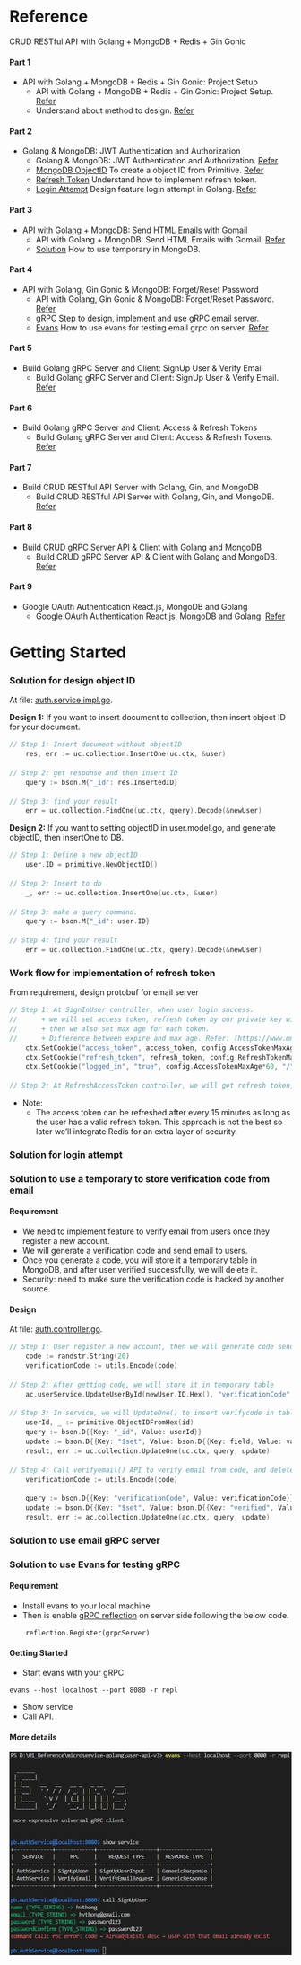 # Reference
CRUD RESTful API with Golang + MongoDB + Redis + Gin Gonic
#### Part 1
* API with Golang + MongoDB + Redis + Gin Gonic: Project Setup
    - API with Golang + MongoDB + Redis + Gin Gonic: Project Setup. [Refer](https://codevoweb.com/api-golang-mongodb-gin-gonic-project-setup)
	- Understand about method to design. [Refer](https://blog.logrocket.com/building-microservices-go-gin/)

#### Part 2
* Golang & MongoDB: JWT Authentication and Authorization
    - Golang & MongoDB: JWT Authentication and Authorization. [Refer](https://codevoweb.com/golang-mongodb-jwt-authentication-authorization)
    - [MongoDB ObjectID](#solution-for-design-object-id) To create a object ID from Primitive.  [Refer](https://kb.objectrocket.com/mongo-db/how-to-find-a-mongodb-document-by-its-bson-objectid-using-golang-452)
	- [Refresh Token](#work-flow-for-implementation-of-refresh-token) Understand how to implement refresh token. 
    - [Login Attempt](#solution-for-login-attempt) Design feature login attempt in Golang. [Refer](https://www.stackhawk.com/blog/golang-broken-authentication-guide-examples-and-prevention/)
#### Part 3
* API with Golang + MongoDB: Send HTML Emails with Gomail
    - API with Golang + MongoDB: Send HTML Emails with Gomail. [Refer](https://codevoweb.com/api-golang-mongodb-send-html-emails-gomail)
	- [Solution](#solution-to-use-a-temporary-to-store-verification-code-from-email) How to use temporary in MongoDB. 


#### Part 4
* API with Golang, Gin Gonic & MongoDB: Forget/Reset Password
    - API with Golang, Gin Gonic & MongoDB: Forget/Reset Password. [Refer](https://codevoweb.com/api-golang-gin-gonic-mongodb-forget-reset-password)
	- [gRPC](#solution-to-use-email-grpc-server) Step to design, implement and use gRPC email server.
	- [Evans](#solution-to-use-evans-for-testing-grpc) How to use evans for testing email grpc on server. [Refer](https://github.com/ktr0731/evans#installation)

#### Part 5
* Build Golang gRPC Server and Client: SignUp User & Verify Email
    - Build Golang gRPC Server and Client: SignUp User & Verify Email. [Refer](https://codevoweb.com/golang-grpc-server-and-client-signup-user-verify-email)

#### Part 6
* Build Golang gRPC Server and Client: Access & Refresh Tokens
    - Build Golang gRPC Server and Client: Access & Refresh Tokens. [Refer](https://codevoweb.com/golang-grpc-server-and-client-access-refresh-tokens)

#### Part 7
* Build CRUD RESTful API Server with Golang, Gin, and MongoDB
    - Build CRUD RESTful API Server with Golang, Gin, and MongoDB. [Refer](https://codevoweb.com/crud-restful-api-server-with-golang-and-mongodb)

#### Part 8
* Build CRUD gRPC Server API & Client with Golang and MongoDB
    - Build CRUD gRPC Server API & Client with Golang and MongoDB. [Refer](https://codevoweb.com/crud-grpc-server-api-client-with-golang-and-mongodb)

#### Part 9
* Google OAuth Authentication React.js, MongoDB and Golang
    - Google OAuth Authentication React.js, MongoDB and Golang.  [Refer](https://codevoweb.com/google-oauth-authentication-react-mongodb-and-golang)

# Getting Started
### Solution for design object ID
At file: [auth.service.impl.go](./services/auth.service.impl.go).  

**Design 1:** If you want to insert document to collection, then insert object ID for your document.
```go
// Step 1: Insert document without objectID
	res, err := uc.collection.InsertOne(uc.ctx, &user)

// Step 2: get response and then insert ID
	query := bson.M{"_id": res.InsertedID}

// Step 3: find your result
	err = uc.collection.FindOne(uc.ctx, query).Decode(&newUser)
```
**Design 2:** If you want to setting objectID in user.model.go, and generate objectID, then insertOne to DB.
```go
// Step 1: Define a new objectID
	user.ID = primitive.NewObjectID()

// Step 2: Insert to db
	_, err := uc.collection.InsertOne(uc.ctx, &user)

// Step 3: make a query command.
	query := bson.M{"_id": user.ID}

// Step 4: find your result
    err = uc.collection.FindOne(uc.ctx, query).Decode(&newUser)
```
### Work flow for implementation of refresh token
From requirement, design protobuf for email server
```go
// Step 1: At SignInUser controller, when user login success.
// 		+ we will set access token, refresh token by our private key with the expired time 
// 		+ then we also set max age for each token.
// 		+ Difference between expire and max age. Refer: (https://www.mnot.net/blog/2007/05/15/expires_max-age)
	ctx.SetCookie("access_token", access_token, config.AccessTokenMaxAge*60, "/", "localhost", false, true)
	ctx.SetCookie("refresh_token", refresh_token, config.RefreshTokenMaxAge*60, "/", "localhost", false, true)
	ctx.SetCookie("logged_in", "true", config.AccessTokenMaxAge*60, "/", "localhost", false, false)

// Step 2: At RefreshAccessToken controller, we will get refresh token, and validate access token. And update access token again.

```
* Note:  
	- The access token can be refreshed after every 15 minutes as long as the user has a valid refresh token. This approach is not the best so later we’ll integrate Redis for an extra layer of security. 

### Solution for login attempt

### Solution to use a temporary to store verification code from email
#### Requirement
- We need to implement feature to verify email from users once they register a new account.
- We will generate a verification code and send email to users.
- Once you generate a code, you will store it a temporary table in MongoDB, and after user verified successfully, we will delete it.
- Security: need to make sure the verification code is hacked by another source.
#### Design
At file: [auth.controller.go](./controllers/auth.controller.go).  
```go
// Step 1: User register a new account, then we will generate code send to email.
	code := randstr.String(20)
	verificationCode := utils.Encode(code)

// Step 2: After getting code, we will store it in temporary table
    ac.userService.UpdateUserById(newUser.ID.Hex(), "verificationCode", verificationCode)
    
// Step 3: In service, we will UpdateOne() to insert verifycode in table
	userId, _ := primitive.ObjectIDFromHex(id)
	query := bson.D{{Key: "_id", Value: userId}}
	update := bson.D{{Key: "$set", Value: bson.D{{Key: field, Value: value}}}}
	result, err := uc.collection.UpdateOne(uc.ctx, query, update)

// Step 4: Call verifyemail() API to verify email from code, and delete temporary table by using unset keyword.
	verificationCode := utils.Encode(code)

	query := bson.D{{Key: "verificationCode", Value: verificationCode}}
	update := bson.D{{Key: "$set", Value: bson.D{{Key: "verified", Value: true}}}, {Key: "$unset", Value: bson.D{{Key: "verificationCode", Value: ""}}}}
	result, err := ac.collection.UpdateOne(ac.ctx, query, update)
```

### Solution to use email gRPC server


### Solution to use Evans for testing gRPC
#### Requirement
* Install evans to your local machine
* Then is enable [gRPC reflection](https://github.com/grpc/grpc/blob/master/doc/server-reflection.md) on server side following the below code.
```
	reflection.Register(grpcServer)
```
#### Getting Started
* Start evans with your gRPC
```
evans --host localhost --port 8080 -r repl
```
* Show service
* Call API.  
#### More details
![Evans usage](./docs/images/evans/getting-started-evans.png)
